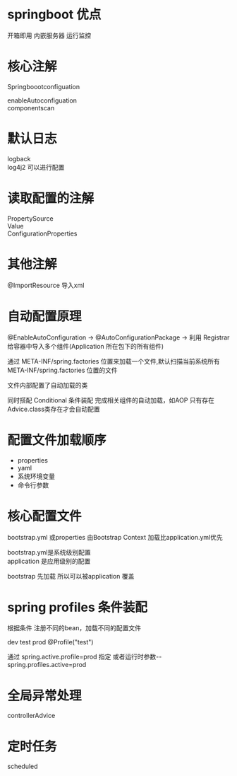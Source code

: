 
# springboot 优点  
开箱即用 内嵌服务器 运行监控   

# 核心注解   

Springboootconfiguation

enableAutoconfiguation  
componentscan  


# 默认日志   
logback   
log4j2 可以进行配置  


# 读取配置的注解   
PropertySource  
Value   
ConfigurationProperties

# 其他注解  
@ImportResource 导入xml


# 自动配置原理 
@EnableAutoConfiguration -> @AutoConfigurationPackage  ->
利用 Registrar 给容器中导入多个组件(Application 所在包下的所有组件)

通过 META-INF/spring.factories 位置来加载一个文件,默认扫描当前系统所有META-INF/spring.factories 位置的文件

文件内部配置了自动加载的类   

同时搭配 Conditional 条件装配 完成相关组件的自动加载，如AOP 只有存在Advice.class类存在才会自动配置



# 配置文件加载顺序 
- properties
- yaml 
- 系统环境变量
- 命令行参数 


# 核心配置文件   
bootstrap.yml 或properties 由Bootstrap Context 加载比application.yml优先 

bootstrap.yml是系统级别配置   
application 是应用级别的配置   

bootstrap 先加载 所以可以被application  覆盖   


# spring profiles 条件装配  
根据条件 注册不同的bean，加载不同的配置文件  

dev test prod   @Profile("test")

通过 spring.active.profile=prod 指定 或者运行时参数--spring.profiles.active=prod



# 全局异常处理 
controllerAdvice

# 定时任务
scheduled

























